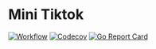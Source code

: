 # Mini Tiktok

[![Workflow](https://github.com/ByteDanceCamp/mini-tiktok/actions/workflows/workflow.yml/badge.svg?branch=master)](https://github.com/ByteDanceCamp/mini-tiktok/actions/workflows/workflow.yml)
[![Codecov](https://codecov.io/gh/ByteDanceCamp/mini-tiktok/branch/master/graph/badge.svg?token=JqbFP6thty)](https://codecov.io/gh/ByteDanceCamp/mini-tiktok)
[![Go Report Card](https://goreportcard.com/badge/github.com/ByteDanceCamp/mini-tiktok)](https://goreportcard.com/report/github.com/ByteDanceCamp/mini-tiktok)
